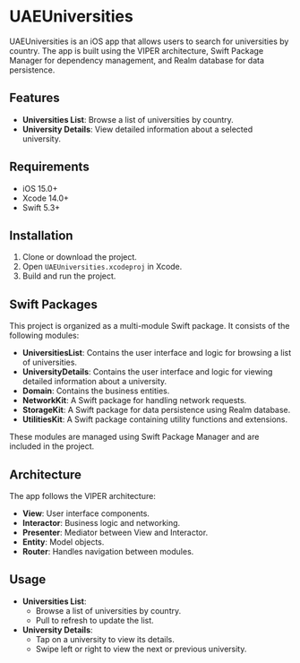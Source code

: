 # UAEUniversities

UAEUniversities is an iOS app that allows users to search for universities by country. The app is built using the VIPER architecture, Swift Package Manager for dependency management, and Realm database for data persistence.

## Features

- **Universities List**: Browse a list of universities by country.
- **University Details**: View detailed information about a selected university.

## Requirements

- iOS 15.0+
- Xcode 14.0+
- Swift 5.3+

## Installation

1. Clone or download the project.
2. Open `UAEUniversities.xcodeproj` in Xcode.
3. Build and run the project.

## Swift Packages

This project is organized as a multi-module Swift package. It consists of the following modules:

- **UniversitiesList**: Contains the user interface and logic for browsing a list of universities.
- **UniversityDetails**: Contains the user interface and logic for viewing detailed information about a university.
- **Domain**: Contains the business entities.
- **NetworkKit**: A Swift package for handling network requests.
- **StorageKit**: A Swift package for data persistence using Realm database.
- **UtilitiesKit**: A Swift package containing utility functions and extensions.

These modules are managed using Swift Package Manager and are included in the project.

## Architecture

The app follows the VIPER architecture:

- **View**: User interface components.
- **Interactor**: Business logic and networking.
- **Presenter**: Mediator between View and Interactor.
- **Entity**: Model objects.
- **Router**: Handles navigation between modules.

## Usage

- **Universities List**: 
  - Browse a list of universities by country.
  - Pull to refresh to update the list.
- **University Details**: 
  - Tap on a university to view its details.
  - Swipe left or right to view the next or previous university.
